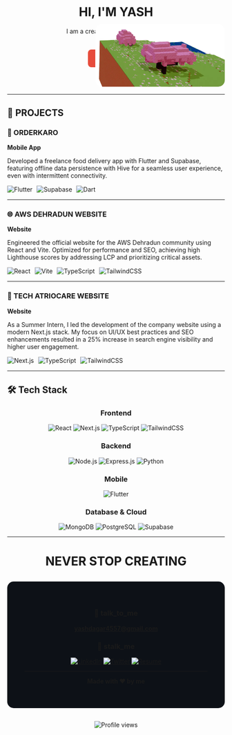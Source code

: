 <div align="center">
  <h1>HI, I'M YASH</h1> 
  <p>I am a creative full stack developer</p>
  <a href="mailto:yashdagar4557@gmail.com" style="background: #e74c3c; color: white; padding: 12px 24px; border-radius: 8px; text-decoration: none; font-weight: bold; display: inline-block; margin-top: 20px;">
    Get in touch
  </a>
</div>
  
  <div align="right">
    <img src="home_bg.webp" alt="3D Scene" width="300" style="border-radius: 15px; margin-top: -100px;"/>
  </div>
  
</div>

---

## 📁 PROJECTS

### 🍔 ORDERKARO
**Mobile App**

Developed a freelance food delivery app with Flutter and Supabase, featuring offline data persistence with Hive for a seamless user experience, even with intermittent connectivity.

<div style="display: flex; gap: 10px; margin: 15px 0;">
  <img src="https://img.shields.io/badge/Flutter-02569B?style=for-the-badge&logo=flutter&logoColor=white" alt="Flutter"/>
  <img src="https://img.shields.io/badge/Supabase-181818?style=for-the-badge&logo=supabase&logoColor=white" alt="Supabase"/>
  <img src="https://img.shields.io/badge/Dart-0175C2?style=for-the-badge&logo=dart&logoColor=white" alt="Dart"/>
</div>

---

### 🌐 AWS DEHRADUN WEBSITE
**Website**

Engineered the official website for the AWS Dehradun community using React and Vite. Optimized for performance and SEO, achieving high Lighthouse scores by addressing LCP and prioritizing critical assets.

<div style="display: flex; gap: 10px; margin: 15px 0;">
  <img src="https://img.shields.io/badge/React-20232A?style=for-the-badge&logo=react&logoColor=61DAFB" alt="React"/>
  <img src="https://img.shields.io/badge/Vite-B73BFE?style=for-the-badge&logo=vite&logoColor=FFD62E" alt="Vite"/>
  <img src="https://img.shields.io/badge/TypeScript-007ACC?style=for-the-badge&logo=typescript&logoColor=white" alt="TypeScript"/>
  <img src="https://img.shields.io/badge/Tailwind_CSS-38B2AC?style=for-the-badge&logo=tailwind-css&logoColor=white" alt="TailwindCSS"/>
</div>

---

### 🏥 TECH ATRIOCARE WEBSITE
**Website**

As a Summer Intern, I led the development of the company website using a modern Next.js stack. My focus on UI/UX best practices and SEO enhancements resulted in a 25% increase in search engine visibility and higher user engagement.

<div style="display: flex; gap: 10px; margin: 15px 0;">
  <img src="https://img.shields.io/badge/Next.js-000000?style=for-the-badge&logo=nextdotjs&logoColor=white" alt="Next.js"/>
  <img src="https://img.shields.io/badge/TypeScript-007ACC?style=for-the-badge&logo=typescript&logoColor=white" alt="TypeScript"/>
  <img src="https://img.shields.io/badge/Tailwind_CSS-38B2AC?style=for-the-badge&logo=tailwind-css&logoColor=white" alt="TailwindCSS"/>
</div>

---

## 🛠️ Tech Stack

<div align="center">

### Frontend
![React](https://img.shields.io/badge/React-20232A?style=for-the-badge&logo=react&logoColor=61DAFB)
![Next.js](https://img.shields.io/badge/Next.js-000000?style=for-the-badge&logo=nextdotjs&logoColor=white)
![TypeScript](https://img.shields.io/badge/TypeScript-007ACC?style=for-the-badge&logo=typescript&logoColor=white)
![TailwindCSS](https://img.shields.io/badge/Tailwind_CSS-38B2AC?style=for-the-badge&logo=tailwind-css&logoColor=white)

### Backend
![Node.js](https://img.shields.io/badge/Node.js-43853D?style=for-the-badge&logo=node.js&logoColor=white)
![Express.js](https://img.shields.io/badge/Express.js-404D59?style=for-the-badge)
![Python](https://img.shields.io/badge/Python-3776AB?style=for-the-badge&logo=python&logoColor=white)

### Mobile
![Flutter](https://img.shields.io/badge/Flutter-02569B?style=for-the-badge&logo=flutter&logoColor=white)

### Database & Cloud
![MongoDB](https://img.shields.io/badge/MongoDB-4EA94B?style=for-the-badge&logo=mongodb&logoColor=white)
![PostgreSQL](https://img.shields.io/badge/PostgreSQL-316192?style=for-the-badge&logo=postgresql&logoColor=white)
![Supabase](https://img.shields.io/badge/Supabase-181818?style=for-the-badge&logo=supabase&logoColor=white)

</div>

---

<div align="center">
<h1>NEVER STOP CREATING</h1>
</div>

<div align="center" style="background: #0D1117; padding: 40px; border-radius: 15px; margin: 30px 0;">
  
  ### 💬 talk_to_me
  **yashdagar4557@gmail.com**
  
  ### 📍 stalk_me
  [![LinkedIn](https://img.shields.io/badge/LinkedIn-0077B5?style=for-the-badge&logo=linkedin&logoColor=white)](https://linkedin.com/in/yashdagar)
  [![Twitter](https://img.shields.io/badge/Twitter-1DA1F2?style=for-the-badge&logo=twitter&logoColor=white)](https://twitter.com/yashdagar)
  [![Resume](https://img.shields.io/badge/Resume-000000?style=for-the-badge&logo=read-the-docs&logoColor=white)](#)
  
  ---
  
  **Made with ❤️ by me**
  
</div>

<div align="center">
  <img src="https://komarev.com/ghpvc/?username=yashdagar&label=Profile%20views&color=0e75b6&style=flat" alt="Profile views" />
</div>
